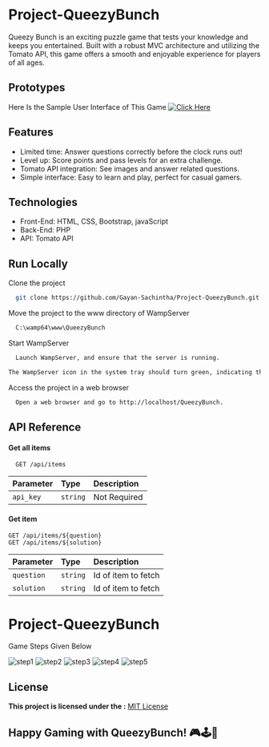 
# Project-QueezyBunch


Queezy Bunch is an exciting puzzle game that tests your knowledge and keeps you entertained. Built with a robust MVC architecture and utilizing the Tomato API, this game offers a smooth and enjoyable experience for players of all ages.

## Prototypes

Here Is the Sample User Interface of This Game
[![Click Here](https://img.shields.io/badge/Click%20Here-View%20Figma%20Prototype-blue)](https://www.figma.com/embed?embed_host=share&url=https%3A%2F%2Fwww.figma.com%2Fproto%2FGo1DuSSfqsTfPREeEyBVqE%2FMy-quiz-game-(Copy)%3Fpage-id%3D0%253A1%26node-id%3D15-23%26starting-point-node-id%3D15%253A23%26scaling%3Dscale-down%26mode%3Ddesign%26t%3DSLccB3iyR2QUOylW-1)

## Features

- Limited time: Answer questions correctly before the clock runs out!
- Level up: Score points and pass levels for an extra challenge.
- Tomato API integration: See images and answer related questions.
- Simple interface: Easy to learn and play, perfect for casual gamers.


## Technologies

- Front-End: HTML, CSS, Bootstrap, javaScript
- Back-End: PHP
- API: Tomato API
## Run Locally

Clone the project

```bash
  git clone https://github.com/Gayan-Sachintha/Project-QueezyBunch.git
```

Move the project to the www directory of WampServer

```makefile
  C:\wamp64\www\QueezyBunch
```

Start WampServer

```bash
  Launch WampServer, and ensure that the server is running.
```
```bash
The WampServer icon in the system tray should turn green, indicating that the server is online.
```

Access the project in a web browser

```bash
  Open a web browser and go to http://localhost/QueezyBunch.
```


## API Reference

#### Get all items

```http
  GET /api/items
```

| Parameter | Type     | Description                |
| :-------- | :------- | :------------------------- |
| `api_key` | `string` | Not Required |

#### Get item

```http
GET /api/items/${question}
GET /api/items/${solution}
```

| Parameter | Type     | Description                       |
| :-------- | :------- | :-------------------------------- |
| `question`      | `string` | Id of item to fetch |
| `solution`      | `string` | Id of item to fetch |




# Project-QueezyBunch


Game Steps Given Below

![step1](https://github.com/Gayan-Sachintha/Project-QueezyBunch/assets/118958174/9df66b68-0d3f-49bf-8e58-baaefe506602)
![step2](https://github.com/Gayan-Sachintha/Project-QueezyBunch/assets/118958174/0c34ea34-4c7c-4a8e-bd88-6efd3e05d7a9)
![step3](https://github.com/Gayan-Sachintha/Project-QueezyBunch/assets/118958174/15c1b983-5bc7-47c1-ad0f-e8646dfa95be)
![step4](https://github.com/Gayan-Sachintha/Project-QueezyBunch/assets/118958174/1fb73a30-a855-4ad9-8b11-4d79ac402115)
![step5](https://github.com/Gayan-Sachintha/Project-QueezyBunch/assets/118958174/2e00f67c-5921-4c0a-8792-95a15fc4d374)

## License

**This project is licensed under the :** [MIT License](https://choosealicense.com/licenses/mit/)

## Happy Gaming with QueezyBunch! 🎮🕹️🎉

